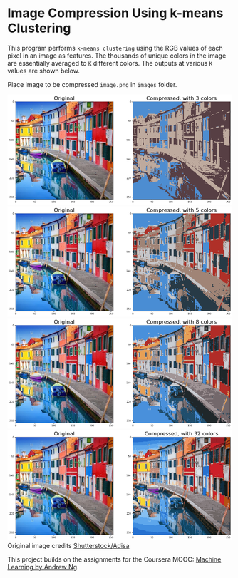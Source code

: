 # Image Compression Using k-means Clustering
This program performs `k-means clustering` using the RGB values of each pixel in an image as features. The thousands of unique colors in the image are essentially averaged to `K` different colors. The outputs at various `K` values are shown below.

Place image to be compressed  `image.png` in `images` folder.

![](/images/3_colors.png)
![](/images/5_colors.png)
![](/images/8_colors.png)
![](/images/32_colors.png)
Original image credits [Shutterstock/Adisa](https://www.shutterstock.com/g/adisa)

This project builds on the assignments for the Coursera MOOC: [Machine Learning by Andrew Ng](https://www.coursera.org/learn/machine-learning).
